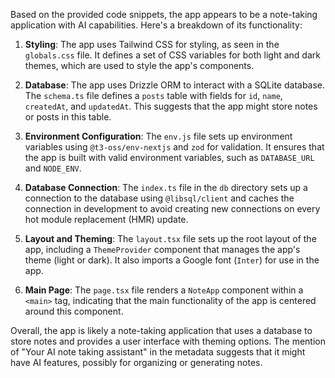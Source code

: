Based on the provided code snippets, the app appears to be a note-taking application with AI capabilities. Here's a breakdown of its functionality:

1. **Styling**: The app uses Tailwind CSS for styling, as seen in the `globals.css` file. It defines a set of CSS variables for both light and dark themes, which are used to style the app's components.

2. **Database**: The app uses Drizzle ORM to interact with a SQLite database. The `schema.ts` file defines a `posts` table with fields for `id`, `name`, `createdAt`, and `updatedAt`. This suggests that the app might store notes or posts in this table.

3. **Environment Configuration**: The `env.js` file sets up environment variables using `@t3-oss/env-nextjs` and `zod` for validation. It ensures that the app is built with valid environment variables, such as `DATABASE_URL` and `NODE_ENV`.

4. **Database Connection**: The `index.ts` file in the `db` directory sets up a connection to the database using `@libsql/client` and caches the connection in development to avoid creating new connections on every hot module replacement (HMR) update.

5. **Layout and Theming**: The `layout.tsx` file sets up the root layout of the app, including a `ThemeProvider` component that manages the app's theme (light or dark). It also imports a Google font (`Inter`) for use in the app.

6. **Main Page**: The `page.tsx` file renders a `NoteApp` component within a `<main>` tag, indicating that the main functionality of the app is centered around this component.

Overall, the app is likely a note-taking application that uses a database to store notes and provides a user interface with theming options. The mention of "Your AI note taking assistant" in the metadata suggests that it might have AI features, possibly for organizing or generating notes.
